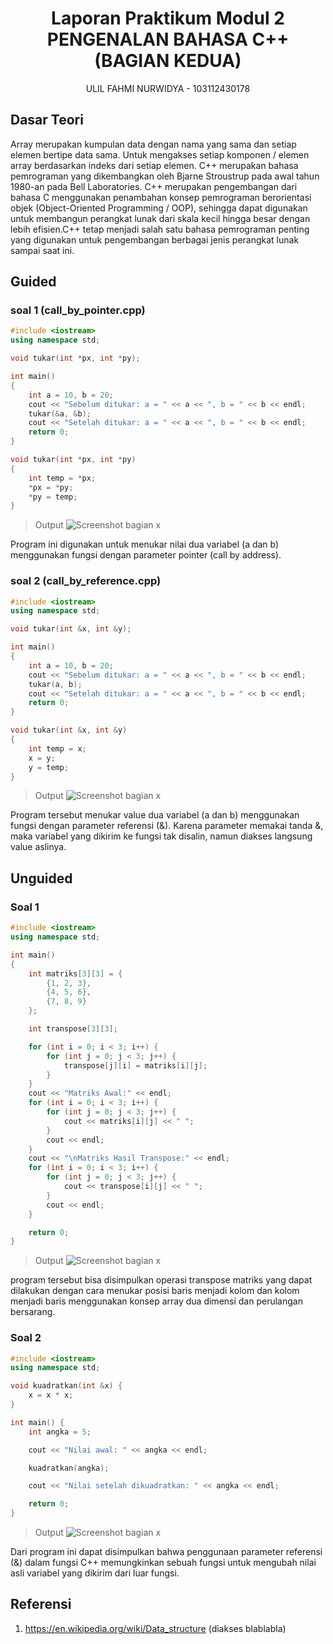 # <h1 align="center">Laporan Praktikum Modul 2 <br> PENGENALAN BAHASA C++ (BAGIAN KEDUA) </h1>
<p align="center">ULIL FAHMI NURWIDYA - 103112430178</p>

## Dasar Teori

Array merupakan kumpulan data dengan nama yang sama dan setiap elemen bertipe data sama. Untuk mengakses setiap komponen / elemen array berdasarkan indeks dari setiap elemen. C++ merupakan bahasa pemrograman yang dikembangkan oleh Bjarne Stroustrup pada awal tahun 1980-an pada Bell Laboratories. C++ merupakan pengembangan dari bahasa C menggunakan penambahan konsep pemrograman berorientasi objek (Object-Oriented Programming / OOP), sehingga dapat digunakan untuk membangun perangkat lunak dari skala kecil hingga besar dengan lebih efisien.C++ tetap menjadi salah satu bahasa pemrograman penting yang digunakan untuk pengembangan berbagai jenis perangkat lunak sampai saat ini.
## Guided

### soal 1 (call_by_pointer.cpp)
```c++
#include <iostream>
using namespace std;

void tukar(int *px, int *py); 

int main()
{
    int a = 10, b = 20;
    cout << "Sebelum ditukar: a = " << a << ", b = " << b << endl;
    tukar(&a, &b);
    cout << "Setelah ditukar: a = " << a << ", b = " << b << endl;
    return 0;
}

void tukar(int *px, int *py)
{
    int temp = *px;
    *px = *py;
    *py = temp;
}

```
> Output
> ![Screenshot bagian x](output/ssguided1.png)

Program ini digunakan untuk menukar nilai dua variabel (a dan b) menggunakan fungsi dengan parameter pointer (call by address).

### soal 2 (call_by_reference.cpp)
```c++
#include <iostream>
using namespace std;

void tukar(int &x, int &y);

int main()
{
    int a = 10, b = 20;
    cout << "Sebelum ditukar: a = " << a << ", b = " << b << endl;
    tukar(a, b);
    cout << "Setelah ditukar: a = " << a << ", b = " << b << endl;
    return 0;
}

void tukar(int &x, int &y)
{
    int temp = x;
    x = y;
    y = temp;
}

```
> Output
> ![Screenshot bagian x](output/ssguided2.png)

Program tersebut menukar value dua variabel (a dan b) menggunakan fungsi dengan parameter referensi (&). Karena parameter memakai tanda &, maka variabel yang dikirim ke fungsi tak disalin, namun diakses langsung value aslinya.


## Unguided

### Soal 1

```c++
#include <iostream>
using namespace std;

int main()
{
    int matriks[3][3] = {
        {1, 2, 3},
        {4, 5, 6},
        {7, 8, 9}
    };

    int transpose[3][3];

    for (int i = 0; i < 3; i++) {
        for (int j = 0; j < 3; j++) {
            transpose[j][i] = matriks[i][j];
        }
    }
    cout << "Matriks Awal:" << endl;
    for (int i = 0; i < 3; i++) {
        for (int j = 0; j < 3; j++) {
            cout << matriks[i][j] << " ";
        }
        cout << endl;
    }
    cout << "\nMatriks Hasil Transpose:" << endl;
    for (int i = 0; i < 3; i++) {
        for (int j = 0; j < 3; j++) {
            cout << transpose[i][j] << " ";
        }
        cout << endl;
    }

    return 0;
}

```
> Output
> ![Screenshot bagian x](output/ss_Unguided1.png)

program tersebut bisa disimpulkan operasi transpose matriks yang dapat dilakukan dengan cara menukar posisi baris menjadi kolom dan kolom menjadi baris menggunakan konsep array dua dimensi dan perulangan bersarang.

### Soal 2

```c++
#include <iostream>
using namespace std;

void kuadratkan(int &x) {
    x = x * x; 
}

int main() {
    int angka = 5; 

    cout << "Nilai awal: " << angka << endl;

    kuadratkan(angka);

    cout << "Nilai setelah dikuadratkan: " << angka << endl;

    return 0;
}

```

> Output
> ![Screenshot bagian x](output/ss_unguided2.png)

Dari program ini dapat disimpulkan bahwa penggunaan parameter referensi (&) dalam fungsi C++ memungkinkan sebuah fungsi untuk mengubah nilai asli variabel yang dikirim dari luar fungsi.

## Referensi

1. https://en.wikipedia.org/wiki/Data_structure (diakses blablabla)
